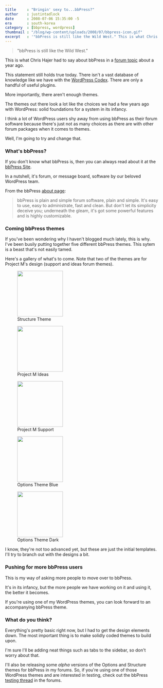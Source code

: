 ```yaml
---
title     : "Bringin' sexy to...bbPress?"
author    : justintadlock
date      : 2008-07-06 15:35:00 -5
era       : south-korea
category  : [bbpress, wordpress]
thumbnail : "/blog/wp-content/uploads/2008/07/bbpress-icon.gif"
excerpt   : '"bbPress is still like the Wild West." This is what Chris Hajer had to say about bbPress in a forum topic about a year ago.'
---
```


<blockquote>
"bbPress is still like the Wild West."
</blockquote>

This is what Chris Hajer had to say about bbPress in a <a href="http://bbpress.org/forums/topic/template-tags#post-4816" title="bbPress is like the Wild West"> forum topic</a> about a year ago.

This statement still holds true today.  There isn't a vast database of knowledge like we have with the <a href="http://codex.wordpress.org" title="WordPress Codex"> WordPress Codex</a>.  There are only a handful of useful plugins.

More importantly, there aren't enough themes.

The themes out there look a lot like the choices we had a few years ago with WordPress: solid foundations for a system in its infancy.

I think a lot of WordPress users shy away from using bbPress as their forum software because there's just not as many choices as there are with other forum packages when it comes to themes.

Well, I'm going to try and change that.

<h3>What's bbPress?</h3>

If you don't know what bbPress is, then you can always read about it at the <a href="http://bbpress.org" title="bbPress"> bbPress Site</a>.

In a nutshell, it's forum, or message board, software by our beloved WordPress team.

From the bbPress <a href="http://bbpress.org/about" title="About bbPress"> about page</a>:

<blockquote>
bbPress is plain and simple forum software, plain and simple. It's easy to use, easy to administrate, fast and clean. But don't let its simplicity deceive you; underneath the gleam, it's got some powerful features and is highly customizable.
</blockquote>

<h3>Coming bbPress themes</h3>

If you've been wondering why I haven't blogged much lately, this is why.  I've been busily putting together five different bbPress themes.  This sytem is a beast that's not easily tamed.

Here's a gallery of what's to come.  Note that two of the themes are for Project M's design (support and ideas forum themes).

<div class="gallery gallery-columns-3">
	<figure class="gallery-item">
		<a href="http://justintadlock.com/blog/wp-content/uploads/2008/07/bbpress-structure.gif"><img width="150" height="150" src="http://justintadlock.com/blog/wp-content/uploads/2008/07/bbpress-structure-150x150.gif" class="attachment-thumbnail size-thumbnail" alt=""></a>
		<figcaption class="gallery-caption">Structure Theme</figcaption>
	</figure>
	<figure class="gallery-item">
		<a href="http://justintadlock.com/blog/wp-content/uploads/2008/07/project-m-ideas.gif"><img width="150" height="150" src="http://justintadlock.com/blog/wp-content/uploads/2008/07/project-m-ideas-150x150.gif" class="attachment-thumbnail size-thumbnail" alt=""></a>
		<figcaption class="gallery-caption">Project M Ideas</figcaption>
	</figure>
	<figure class="gallery-item">
		<a href="http://justintadlock.com/blog/wp-content/uploads/2008/07/project-m-support.gif"><img width="150" height="150" src="http://justintadlock.com/blog/wp-content/uploads/2008/07/project-m-support-150x150.gif" class="attachment-thumbnail size-thumbnail" alt=""></a>
		<figcaption class="gallery-caption">Project M Support</figcaption>
	</figure>
	<figure class="gallery-item">
		<a href="http://justintadlock.com/blog/wp-content/uploads/2008/07/bbpress-options-blue.gif"><img width="150" height="150" src="http://justintadlock.com/blog/wp-content/uploads/2008/07/bbpress-options-blue-150x150.gif" class="attachment-thumbnail size-thumbnail" alt=""></a>
		<figcaption class="gallery-caption">Options Theme Blue</figcaption>
	</figure>
	<figure class="gallery-item">
		<a href="http://justintadlock.com/blog/wp-content/uploads/2008/07/bbpress-options-dark.gif"><img width="150" height="150" src="http://justintadlock.com/blog/wp-content/uploads/2008/07/bbpress-options-dark-150x150.gif" class="attachment-thumbnail size-thumbnail" alt=""></a>
		<figcaption class="gallery-caption">Options Theme Dark</figcaption>
	</figure>
</div>

I know, they're not too advanced yet, but these are just the initial templates.  I'll try to branch out with the designs a bit.

<h3>Pushing for more bbPress users</h3>

This is my way of asking more people to move over to bbPress.

It's in its infancy, but the more people we have working on it and using it, the better it becomes.

If you're using one of my WordPress themes, you can look forward to an accompanying bbPress theme.

<h3>What do you think?</h3>

Everything's pretty basic right now, but I had to get the design elements down.  The most important thing is to make solidly coded themes to build upon.

I'm sure I'll be adding neat things such as tabs to the sidebar, so don't worry about that.

I'll also be releasing some <em> alpha</em> versions of the Options and Structure themes for bbPress in my forums.  So, if you're using one of those WordPress themes and are interested in testing, check out the bbPress <a href="http://justintadlock.com/forums/topic.php?id=1111" title="bbPress alpha theme testing"> testing thread</a> in the forums.

